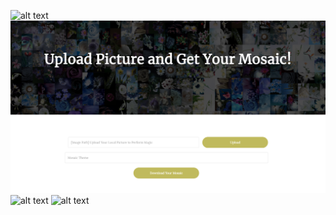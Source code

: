 ![alt text](https://github.com/CS3103-proj-mosaicit/frontend/blob/master/images/readme-home.png)
![alt text](https://github.com/CS3103-proj-mosaicit/frontend/blob/master/images/readme-upload.png)
![alt text](https://github.com/CS3103-proj-mosaicit/frontend/blob/master/images/readme-gallery-1.png)
![alt text](https://github.com/CS3103-proj-mosaicit/frontend/blob/master/images/readme-gallery-2.png)